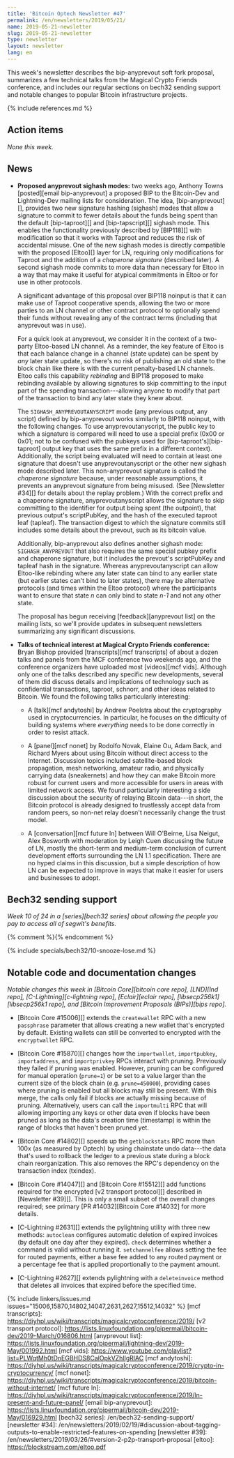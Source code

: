 ```yaml
---
title: 'Bitcoin Optech Newsletter #47'
permalink: /en/newsletters/2019/05/21/
name: 2019-05-21-newsletter
slug: 2019-05-21-newsletter
type: newsletter
layout: newsletter
lang: en
---
```

This week's newsletter describes the bip-anyprevout soft fork proposal, summarizes
a few technical talks from the Magical Crypto Friends conference, and
includes our regular sections on bech32 sending support and notable
changes to popular Bitcoin infrastructure projects.

{% include references.md %}

## Action items

*None this week.*

## News

- **Proposed anyprevout sighash modes:** two weeks ago, Anthony Towns
  [posted][email bip-anyprevout] a proposed BIP to the Bitcoin-Dev and Lightning-Dev mailing
  lists for consideration.  The idea, [bip-anyprevout][], provides two
  new signature hashing (sighash) modes that allow a signature to commit
  to fewer details about the funds being spent than the default
  [bip-taproot][] and [bip-tapscript][] sighash mode.  This enables the
  functionality previously described by [BIP118][] with modification so
  that it works with Taproot and reduces the risk of accidental misuse.  One of
  the new sighash modes is
  directly compatible with the proposed [Eltoo][] layer for LN,
  requiring only modifications for Taproot and the addition of a
  *chaperone signature* (described later).  A second sighash mode
  commits to more data than necessary for Eltoo in a way that may make
  it useful for atypical commitments in Eltoo or for use in other protocols.

  A significant advantage of this proposal over BIP118 noinput is that
  it can make use of Taproot cooperative spends, allowing the two or
  more parties to an LN channel or other contract protocol to optionally spend
  their funds without revealing any of the contract terms (including
  that anyprevout was in use).

  For a quick look at anyprevout, we consider it in the context of a
  two-party Eltoo-based LN channel.  As a reminder, the key feature of
  Eltoo is that each balance change in a channel (state update) can be
  spent by *any* later state update, so there's no risk of publishing an
  old state to the block chain like there is with the current
  penalty-based LN channels.  Eltoo calls this capability *rebinding*
  and BIP118 proposed to make rebinding available by allowing
  signatures to skip committing to the input part of the spending
  transaction---allowing anyone to modify that part of the
  transaction to bind any later state they knew about.

  The `SIGHASH_ANYPREVOUTANYSCRIPT` mode (any previous output, any
  script) defined by bip-anyprevout works similarly to BIP118 noinput,
  with the following changes.  To use anyprevoutanyscript, the public
  key to which a signature is compared will need to use a special
  prefix (0x00 or 0x01; not to be confused with the pubkeys used for
  [bip-taproot's][bip-taproot] output key that uses the same prefix in
  a different context).  Additionally, the script being evaluated will
  need to contain at least one signature that doesn't use
  anyprevoutanyscript or the other new sighash mode described later.
  This non-anyprevout signature is called the *chaperone signature*
  because, under reasonable assumptions, it prevents an anyprevout
  signature from being misused.  (See [Newsletter #34][] for details
  about the replay problem.)  With the correct prefix and a chaperone
  signature, anyprevoutanyscript allows the signature to skip
  committing to the identifier for output being spent (the outpoint),
  that previous output's scriptPubKey, and the hash of the executed
  taproot leaf (tapleaf).  The transaction digest to which the signature commits still includes
  some details about the prevout, such as its bitcoin value.

  Additionally, bip-anyprevout also defines another sighash mode:
  `SIGHASH_ANYPREVOUT` that also requires the same special pubkey
  prefix and chaperone signature, but it includes the prevout's
  scriptPubKey and tapleaf hash in the signature.  Whereas
  anyprevoutanyscript can allow Eltoo-like rebinding where any later
  state can bind to any earlier state (but earlier states can't bind
  to later states), there may be alternative protocols (and times
  within the Eltoo protocol) where the participants want to ensure
  that state *n* can only bind to state *n-1* and not any other state.

  The proposal has begun receiving [feedback][anyprevout list] on the
  mailing lists, so we'll provide updates in subsequent newsletters
  summarizing any significant discussions.

- **Talks of technical interest at Magical Crypto Friends conference:**
  Bryan Bishop provided [transcripts][mcf transcripts] of about a dozen
  talks and panels from the MCF conference two weekends ago, and the
  conference organizers have uploaded most [videos][mcf vids].  Although
  only one of the talks described any specific new developments, several
  of them did discuss details and implications of technology such as
  confidential transactions, taproot, schnorr, and other ideas related
  to Bitcoin.  We found the following talks particularly interesting:

  - A [talk][mcf andytoshi] by Andrew Poelstra about the cryptography used in
    cryptocurrencies.  In particular, he focuses on the difficulty of
    building systems where *everything* needs to be done correctly in
    order to resist attack.

  - A [panel][mcf nonet] by Rodolfo Novak, Elaine Ou, Adam
    Back, and Richard Myers about using Bitcoin without direct access
    to the Internet.  Discussion topics included satellite-based block
    propagation, mesh networking, amateur radio, and physically
    carrying data (sneakernets) and how they can make Bitcoin more
    robust for current users and more accessible for users in areas
    with limited network access.  We found particularly interesting a
    side discussion about the security of relaying Bitcoin data---in
    short, the Bitcoin protocol is already designed to trustlessly
    accept data from random peers, so non-net relay doesn't
    necessarily change the trust model.

  - A [conversation][mcf future ln] between Will O'Beirne, Lisa Neigut, Alex Bosworth with
    moderation by Leigh Cuen discussing the future of LN, mostly the
    short-term and medium-term conclusion of current development
    efforts surrounding the LN 1.1 specification.  There are no hyped
    claims in this discussion, but a simple description of how LN can be
    expected to improve in ways that make it easier for users and
    businesses to adopt.

## Bech32 sending support

*Week 10 of 24 in a [series][bech32 series] about allowing the people
you pay to access all of segwit's benefits.*

{% comment %}<!-- weekly reminder for harding: check Bech32 Adoption
wiki page for changes -->{% endcomment %}

{% include specials/bech32/10-snooze-lose.md %}

## Notable code and documentation changes

*Notable changes this week in [Bitcoin Core][bitcoin core repo],
[LND][lnd repo], [C-Lightning][c-lightning repo], [Eclair][eclair repo],
[libsecp256k1][libsecp256k1 repo], and [Bitcoin Improvement Proposals
(BIPs)][bips repo].*

- [Bitcoin Core #15006][] extends the `createwallet` RPC with a new
  `passphrase` parameter that allows creating a new wallet that's
  encrypted by default.  Existing wallets can still be converted to
  encrypted with the `encryptwallet` RPC.

- [Bitcoin Core #15870][] changes how the `importwallet`,
  `importpubkey`, `importaddress`, and `importprivkey` RPCs interact
  with pruning.  Previously they failed if pruning was enabled.
  However, pruning can be configured for manual operation
  (`prune=1`) or be set to a value larger than the current size of the
  block chain (e.g. `prune=450000`), providing cases where pruning is
  enabled but all blocks may still be present.  With this merge, the
  calls only fail if blocks are actually missing because of pruning.
  Alternatively, users can call the `importmulti`
  RPC that will allowing importing any keys or other data even if blocks
  have been pruned as long as the data's creation time (timestamp) is
  within the range of blocks that haven't been pruned yet.

- [Bitcoin Core #14802][] speeds up the `getblockstats` RPC more than
  100x (as measured by Optech) by using chainstate undo data---the data
  that's used to rollback the ledger to a previous state during a block
  chain reorganization.  This also removes the RPC's dependency on the
  transaction index (txindex).

- [Bitcoin Core #14047][] and [Bitcoin Core #15512][] add functions
  required for the encrypted [v2 transport protocol][] described in
  [Newsletter #39][].  This is only a small subset of the overall
  changes required; see primary [PR #14032][Bitcoin Core #14032] for
  more details.

- [C-Lightning #2631][] extends the pylightning utility with three new
  methods: `autoclean` configures automatic deletion of expired invoices
  (by default one day after they expired).  `check` determines whether a
  command is valid without running it.  `setchannelfee` allows setting
  the fee for routed payments, either a base fee added to any routed
  payment or a percentage fee that is applied proportionally to the
  payment amount.

- [C-Lightning #2627][] extends pylightning with a `deleteinvoice`
  method that deletes all invoices that expired before the specified
  time.

{% include linkers/issues.md issues="15006,15870,14802,14047,2631,2627,15512,14032" %}
[mcf transcripts]: https://diyhpl.us/wiki/transcripts/magicalcryptoconference/2019/
[v2 transport protocol]: https://lists.linuxfoundation.org/pipermail/bitcoin-dev/2019-March/016806.html
[anyprevout list]: https://lists.linuxfoundation.org/pipermail/lightning-dev/2019-May/001992.html
[mcf vids]: https://www.youtube.com/playlist?list=PLWqtMh0tDnEGBHDS8CalOpkVZhlIgRlAC
[mcf andytoshi]: https://diyhpl.us/wiki/transcripts/magicalcryptoconference/2019/crypto-in-cryptocurrency/
[mcf nonet]: https://diyhpl.us/wiki/transcripts/magicalcryptoconference/2019/bitcoin-without-internet/
[mcf future ln]: https://diyhpl.us/wiki/transcripts/magicalcryptoconference/2019/ln-present-and-future-panel/
[email bip-anyprevout]: https://lists.linuxfoundation.org/pipermail/bitcoin-dev/2019-May/016929.html
[bech32 series]: /en/bech32-sending-support/
[newsletter #34]: /en/newsletters/2019/02/19/#discussion-about-tagging-outputs-to-enable-restricted-features-on-spending
[newsletter #39]: /en/newsletters/2019/03/26/#version-2-p2p-transport-proposal
[eltoo]: https://blockstream.com/eltoo.pdf
